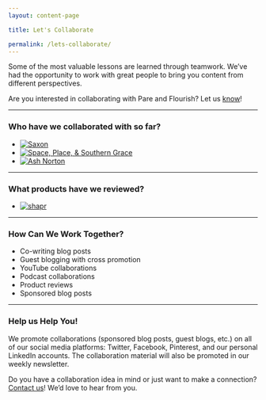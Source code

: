 ```yaml
---
layout: content-page

title: Let's Collaborate

permalink: /lets-collaborate/
---
```


<p>Some of the most valuable lessons are learned through teamwork. We’ve had the opportunity to work with great people to bring you content from different perspectives. </p>

Are you interested in collaborating with Pare and Flourish? Let us <a href="{{site.email}}">know</a>!

<hr class="secondary">

### Who have we collaborated with so far?

<ul class="collaborateList">
	<li>
		<a href="{{site.url}}/blog/interview-tips-from-an-introvert/">
			<img class="img-responsive img-fluid" src="{{site.url}}/images/collaborate/saxon.jpg" alt="Saxon" title="Saxon" data-pin-nopin="true">
		</a>
	</li>
	<li>
		<a href="{{site.url}}/blog/your-questions-about-workplace-holidays-answered/">
			<img class="img-responsive img-fluid" src="{{site.url}}/images/collaborate/spacePlaceAndSouthernGrace.jpg" alt="Space, Place, & Southern Grace" title="Space, Place, & Southern Grace" data-pin-nopin="true">
		</a>
	</li>
	<li>
		<a href="{{site.url}}/blog/stop-consuming-learn-by-doing/">
			<img class="img-responsive img-fluid" src="{{site.url}}/images/collaborate/ashNorton.jpg" alt="Ash Norton" title="Ash Norton" data-pin-nopin="true">
		</a>
	</li>
</ul>

<hr class="secondary">

### What products have we reviewed?

<ul class="collaborateList">
	<li>
		<a href="{{site.url}}/blog/why-you-should-be-using-the-shapr-networking-app/">
			<img class="img-responsive img-fluid" src="{{site.url}}/images/collaborate/shapr.jpg" alt="shapr" title="shapr" data-pin-nopin="true">
		</a>
	</li>
</ul>

<hr class="secondary">

### How Can We Work Together?

<ul>
	<li>Co-writing blog posts</li>
	<li>Guest blogging with cross promotion</li>
	<li>YouTube collaborations</li>
	<li>Podcast collaborations</li>
	<li>Product reviews </li>
	<li>Sponsored blog posts</li>
</ul>

<hr class="secondary">

### Help us Help You!

We promote collaborations (sponsored blog posts, guest blogs, etc.) on all of our social media platforms: Twitter, Facebook, Pinterest, and our personal LinkedIn accounts. The collaboration material will also be promoted in our weekly newsletter. 

Do you have a collaboration idea in mind or just want to make a connection? <a href="{{site.email}}">Contact us</a>! We’d love to hear from you. 
